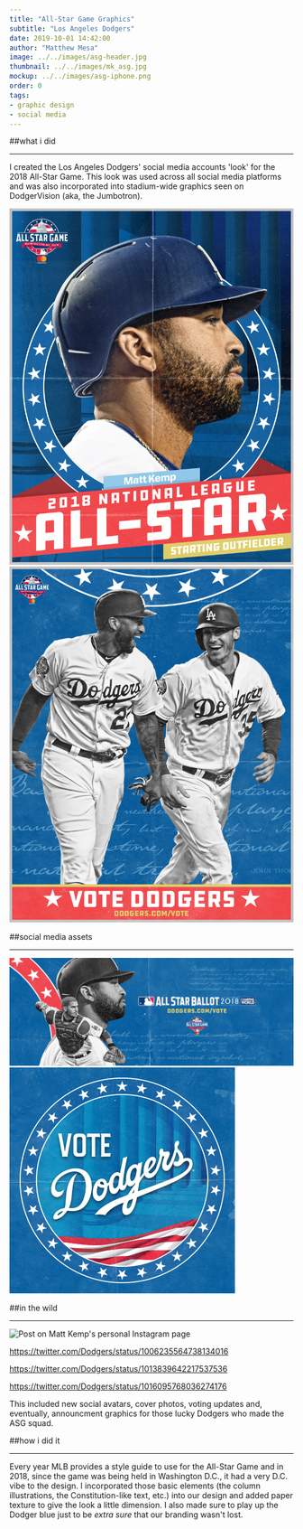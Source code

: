```yaml
---
title: "All-Star Game Graphics"
subtitle: "Los Angeles Dodgers"
date: 2019-10-01 14:42:00
author: "Matthew Mesa"
image: ../../images/asg-header.jpg
thumbnail: ../../images/mk_asg.jpg
mockup: ../../images/asg-iphone.png
order: 0
tags: 
- graphic design
- social media
---
```


##what i did

***

I created the Los Angeles Dodgers' social media accounts 'look' for the 2018 All-Star Game. This look was used across all social media platforms and was also incorporated into stadium-wide graphics seen on DodgerVision (aka, the Jumbotron).

![Matt Kemp graphic for ASG announcement](../../images/lad18_asg_kemp.png "Matt Kemp graphic for ASG announcement")
![VOTE DODGERS Matt Kemp and Cody Bellinger](../../images/LAD_18_Vote_Dodgers_1080x1349V1.png "VOTE DODGERS - Matt Kemp and Cody Bellinger")

##social media assets
***
![VOTE DODGERS - Social Media Cover with Yasmani Grandal and Matt Kemp](../../images/lad18_asg_facebook_cover.png "VOTE DODGERS - Social Media Cover")
![VOTE DODGERS Social Media Avatar](../../images/lad18_asg_avatar.png "VOTE DODGERS Social Media Avatar")

##in the wild
***

![Post on Matt Kemp's personal Instagram page](../../images/mk_asg_post.png "Post on Matt Kemp's personal Instagram page")

https://twitter.com/Dodgers/status/1006235564738134016

https://twitter.com/Dodgers/status/1013839642217537536

https://twitter.com/Dodgers/status/1016095768036274176

This included new social avatars, cover photos, voting updates and, eventually, announcment graphics for those lucky Dodgers who made the ASG squad.

##how i did it

***

Every year MLB provides a style guide to use for the All-Star Game and in 2018, since the game was being held in Washington D.C., it had a very D.C. vibe to the design. I incorporated those basic elements (the column illustrations, the Constitution-like text, etc.) into our design and added paper texture to give the look a little dimension. I also made sure to play up the Dodger blue just to be *extra sure* that our branding wasn't lost.